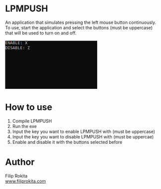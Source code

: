 # LPMPUSH
An application that simulates pressing the left mouse button continuously. To use, start the application and select the buttons (must be uppercase) that will be used to turn on and off.<br/>
<br/>
<img src="LPMPUSH.png">

# How to use
1. Compile LPMPUSH
2. Run the exe
3. Input the key you want to enable LPMPUSH with (must be uppercase)
4. Input the key you want to disable LPMPUSH with (must be uppercae)
5. Enable and disable it with the buttons selected before

# Author
Filip Rokita</br>
www.filiprokita.com
